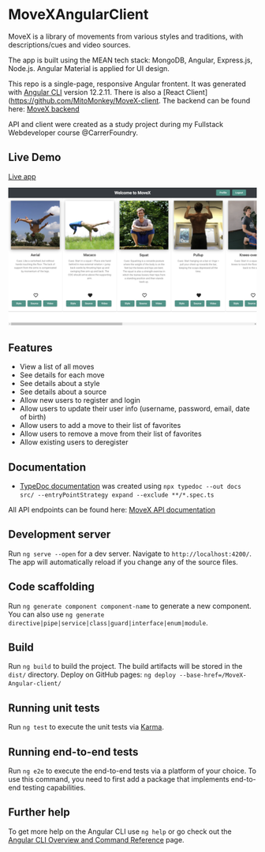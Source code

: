 # MoveXAngularClient
MoveX is a library of movements from various styles and traditions, with descriptions/cues and video sources.

The app is built using the MEAN tech stack: MongoDB, Angular, Express.js, Node.js. 
Angular Material is applied for UI design.

This repo is a single-page, responsive Angular frontent. It was generated with [Angular CLI](https://github.com/angular/angular-cli) version 12.2.11.
There is also a [React Client](https://github.com/MitoMonkey/MoveX-client.
The backend can be found here: [MoveX backend](https://github.com/MitoMonkey/MoveX-backend)

API and client were created as a study project during my Fullstack Webdeveloper course @CarrerFoundry.

## Live Demo
[Live app](https://mitomonkey.github.io/MoveX-Angular-client/welcome)

![Screenshot](./src/assets/Screenshot.png)

## Features
* View a list of all moves
* See details for each move
* See details about a style
* See details about a source
* Allow new users to register and login
* Allow users to update their user info (username, password, email, date of birth)
* Allow users to add a move to their list of favorites
* Allow users to remove a move from their list of favorites 
* Allow existing users to deregister 

## Documentation
* [TypeDoc documentation](./docs/index.html) was created using `npx typedoc --out docs src/ --entryPointStrategy expand --exclude **/*.spec.ts`

All API endpoints can be found here: [MoveX API documentation](https://move-x.herokuapp.com/documentation.html)

## Development server
Run `ng serve --open` for a dev server. Navigate to `http://localhost:4200/`. The app will automatically reload if you change any of the source files.

## Code scaffolding
Run `ng generate component component-name` to generate a new component. 
You can also use `ng generate directive|pipe|service|class|guard|interface|enum|module`.

## Build
Run `ng build` to build the project. The build artifacts will be stored in the `dist/` directory.
Deploy on GitHub pages: `ng deploy --base-href=/MoveX-Angular-client/`

## Running unit tests
Run `ng test` to execute the unit tests via [Karma](https://karma-runner.github.io).

## Running end-to-end tests
Run `ng e2e` to execute the end-to-end tests via a platform of your choice. To use this command, you need to first add a package that implements end-to-end testing capabilities.

## Further help
To get more help on the Angular CLI use `ng help` or go check out the [Angular CLI Overview and Command Reference](https://angular.io/cli) page.
